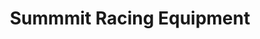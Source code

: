 ---
title: "Summmit Racing Equipment"
url: /arlington/summmit-racing-equipment/
shop: Außenstelle
---